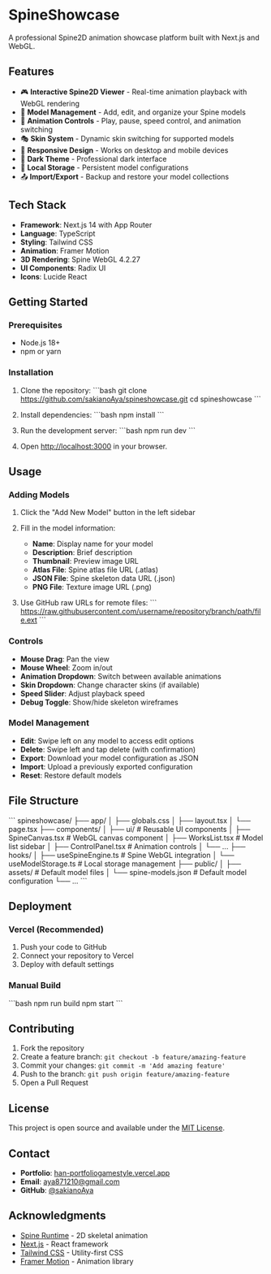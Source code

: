 # SpineShowcase

A professional Spine2D animation showcase platform built with Next.js and WebGL.

## Features

- 🎮 **Interactive Spine2D Viewer** - Real-time animation playback with WebGL rendering
- 🎨 **Model Management** - Add, edit, and organize your Spine models
- 🔧 **Animation Controls** - Play, pause, speed control, and animation switching
- 🎭 **Skin System** - Dynamic skin switching for supported models
- 📱 **Responsive Design** - Works on desktop and mobile devices
- 🌙 **Dark Theme** - Professional dark interface
- 💾 **Local Storage** - Persistent model configurations
- 📤 **Import/Export** - Backup and restore your model collections

## Tech Stack

- **Framework**: Next.js 14 with App Router
- **Language**: TypeScript
- **Styling**: Tailwind CSS
- **Animation**: Framer Motion
- **3D Rendering**: Spine WebGL 4.2.27
- **UI Components**: Radix UI
- **Icons**: Lucide React

## Getting Started

### Prerequisites

- Node.js 18+ 
- npm or yarn

### Installation

1. Clone the repository:
\`\`\`bash
git clone https://github.com/sakianoAya/spineshowcase.git
cd spineshowcase
\`\`\`

2. Install dependencies:
\`\`\`bash
npm install
\`\`\`

3. Run the development server:
\`\`\`bash
npm run dev
\`\`\`

4. Open [http://localhost:3000](http://localhost:3000) in your browser.

## Usage

### Adding Models

1. Click the "Add New Model" button in the left sidebar
2. Fill in the model information:
   - **Name**: Display name for your model
   - **Description**: Brief description
   - **Thumbnail**: Preview image URL
   - **Atlas File**: Spine atlas file URL (.atlas)
   - **JSON File**: Spine skeleton data URL (.json)
   - **PNG File**: Texture image URL (.png)

3. Use GitHub raw URLs for remote files:
\`\`\`
https://raw.githubusercontent.com/username/repository/branch/path/file.ext
\`\`\`

### Controls

- **Mouse Drag**: Pan the view
- **Mouse Wheel**: Zoom in/out
- **Animation Dropdown**: Switch between available animations
- **Skin Dropdown**: Change character skins (if available)
- **Speed Slider**: Adjust playback speed
- **Debug Toggle**: Show/hide skeleton wireframes

### Model Management

- **Edit**: Swipe left on any model to access edit options
- **Delete**: Swipe left and tap delete (with confirmation)
- **Export**: Download your model configuration as JSON
- **Import**: Upload a previously exported configuration
- **Reset**: Restore default models

## File Structure

\`\`\`
spineshowcase/
├── app/
│   ├── globals.css
│   ├── layout.tsx
│   └── page.tsx
├── components/
│   ├── ui/              # Reusable UI components
│   ├── SpineCanvas.tsx  # WebGL canvas component
│   ├── WorksList.tsx    # Model list sidebar
│   ├── ControlPanel.tsx # Animation controls
│   └── ...
├── hooks/
│   ├── useSpineEngine.ts    # Spine WebGL integration
│   └── useModelStorage.ts   # Local storage management
├── public/
│   ├── assets/          # Default model files
│   └── spine-models.json # Default model configuration
└── ...
\`\`\`

## Deployment

### Vercel (Recommended)

1. Push your code to GitHub
2. Connect your repository to Vercel
3. Deploy with default settings

### Manual Build

\`\`\`bash
npm run build
npm start
\`\`\`

## Contributing

1. Fork the repository
2. Create a feature branch: `git checkout -b feature/amazing-feature`
3. Commit your changes: `git commit -m 'Add amazing feature'`
4. Push to the branch: `git push origin feature/amazing-feature`
5. Open a Pull Request

## License

This project is open source and available under the [MIT License](LICENSE).

## Contact

- **Portfolio**: [han-portfoliogamestyle.vercel.app](https://han-portfoliogamestyle.vercel.app/conact)
- **Email**: aya871210@gmail.com
- **GitHub**: [@sakianoAya](https://github.com/sakianoAya)

## Acknowledgments

- [Spine Runtime](https://github.com/EsotericSoftware/spine-runtimes) - 2D skeletal animation
- [Next.js](https://nextjs.org/) - React framework
- [Tailwind CSS](https://tailwindcss.com/) - Utility-first CSS
- [Framer Motion](https://www.framer.com/motion/) - Animation library
